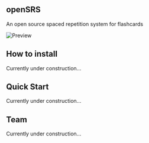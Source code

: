 ## openSRS
An open source spaced repetition system for flashcards

![Preview](https://i.ibb.co/nbtGJHf/openSRS.png)

## How to install
Currently under construction...

## Quick Start
Currently under construction...

## Team
Currently under construction...

